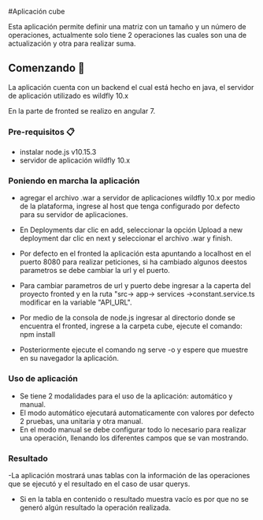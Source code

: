 #Aplicación cube

Esta aplicación permite definir una matriz con un tamaño y un número de operaciones, actualmente solo tiene 2 operaciones las cuales son una de actualización y otra para realizar suma.

## Comenzando 🚀


La aplicación cuenta con un backend el cual está hecho en java, el servidor de aplicación utilizado es wildfly 10.x

En la parte de fronted se realizo en angular 7.

### Pre-requisitos 📋

- instalar node.js v10.15.3
- servidor de aplicación wildfly 10.x

### Poniendo en marcha la aplicación

- agregar el archivo .war a servidor de aplicaciones wildfly 10.x por medio de la plataforma, ingrese al host que tenga configurado por defecto para su servidor de aplicaciones.
- En Deployments dar clic en add, seleccionar la opción Upload a new deployment dar clic en next y seleccionar el archivo .war y finish.
- Por defecto en el fronted la aplicación esta apuntando a localhost en el puerto 8080 para realizar peticiones, si ha cambiado algunos deestos parametros se debe cambiar la url y el puerto.
- Para cambiar parametros de url y puerto debe ingresar a la caperta del proyecto fronted y en la ruta "src-> app-> services ->constant.service.ts modificar en la variable "API_URL". 

- Por medio de la consola de node.js ingresar al directorio donde se encuentra el fronted, ingrese a la carpeta cube, ejecute el comando: npm install
- Posteriormente ejecute el comando ng serve -o y espere que muestre en su navegador la aplicación.


### Uso de aplicación
- Se tiene 2 modalidades para el uso de la aplicación: automático y manual.
- El modo automático ejecutará automaticamente con valores por defecto 2 pruebas, una unitaria y otra manual.
- En el modo manual se debe configurar todo lo necesario para realizar una operación, llenando los diferentes campos que se van mostrando.

### Resultado
-La aplicación mostrará unas tablas con la información de las operaciones que se ejecutó y el resultado en el caso de usar querys.
- Si en la tabla en contenido o resultado muestra vacío es por que no se generó algún resultado la operación realizada.